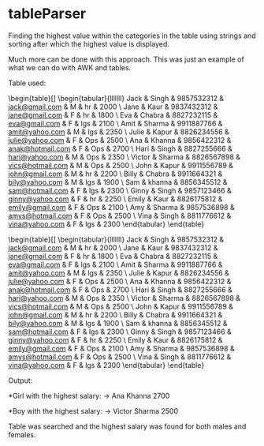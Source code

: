 # tableParser

Finding the highest value within the categories in the table using strings and sorting after which the highest value is displayed. 

Much more can be done with this approach. This was just an example of what we can do with AWK and tables.

Table used:

\begin{table}[]
\begin{tabular}{lllllll}
Jack   & Singh  & 9857532312 & jack@gmail.com   & M & hr  & 2000 \\
Jane   & Kaur   & 9837432312 & jane@gmail.com   & F & hr  & 1800 \\
Eva    & Chabra & 8827232115 & eva@gmail.com    & F & lgs & 2100 \\
Amit   & Sharma & 9911887766 & amit@yahoo.com   & M & lgs & 2350 \\
Julie  & Kapur  & 8826234556 & julie@yahoo.com  & F & Ops & 2500 \\
Ana    & Khanna & 9856422312 & anak@hotmail.com & F & Ops & 2700 \\
Hari   & Singh  & 8827255666 & hari@yahoo.com   & M & Ops & 2350 \\
Victor & Sharma & 8826567898 & vics@hotmail.com & M & Ops & 2500 \\
John   & Kapur  & 9911556789 & john@gmail.com   & M & hr  & 2200 \\
Billy  & Chabra & 9911664321 & bily@yahoo.com   & M & lgs & 1900 \\
Sam    & khanna & 8856345512 & sam@hotmail.com  & F & lgs & 2300 \\
Ginny  & Singh  & 9857123466 & ginny@yahoo.com  & F & hr  & 2250 \\
Emily  & Kaur   & 8826175812 & emily@gmail.com  & F & Ops & 2100 \\
Amy    & Sharma & 9857536898 & amys@hotmail.com & F & Ops & 2500 \\
Vina   & Singh  & 8811776612 & vina@yahoo.com   & F & lgs & 2300
\end{tabular}
\end{table}

\begin{table}[]
\begin{tabular}{lllllll}
Jack   & Singh  & 9857532312 & jack@gmail.com   & M & hr  & 2000 \\
Jane   & Kaur   & 9837432312 & jane@gmail.com   & F & hr  & 1800 \\
Eva    & Chabra & 8827232115 & eva@gmail.com    & F & lgs & 2100 \\
Amit   & Sharma & 9911887766 & amit@yahoo.com   & M & lgs & 2350 \\
Julie  & Kapur  & 8826234556 & julie@yahoo.com  & F & Ops & 2500 \\
Ana    & Khanna & 9856422312 & anak@hotmail.com & F & Ops & 2700 \\
Hari   & Singh  & 8827255666 & hari@yahoo.com   & M & Ops & 2350 \\
Victor & Sharma & 8826567898 & vics@hotmail.com & M & Ops & 2500 \\
John   & Kapur  & 9911556789 & john@gmail.com   & M & hr  & 2200 \\
Billy  & Chabra & 9911664321 & bily@yahoo.com   & M & lgs & 1900 \\
Sam    & khanna & 8856345512 & sam@hotmail.com  & F & lgs & 2300 \\
Ginny  & Singh  & 9857123466 & ginny@yahoo.com  & F & hr  & 2250 \\
Emily  & Kaur   & 8826175812 & emily@gmail.com  & F & Ops & 2100 \\
Amy    & Sharma & 9857536898 & amys@hotmail.com & F & Ops & 2500 \\
Vina   & Singh  & 8811776612 & vina@yahoo.com   & F & lgs & 2300
\end{tabular}
\end{table}

Output: 

*Girl with the highest salary: -> Ana Khanna 2700

*Boy with the highest salary: -> Victor Sharma 2500

Table was searched and the highest salary was found for both males and females.
